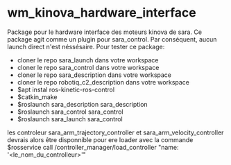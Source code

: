 # wm_kinova_hardware_interface

Package pour le hardware interface des moteurs kinova de sara.
Ce package agit comme un plugin pour sara_control. Par conséquent, aucun launch direct n'est néssésaire.
Pour tester ce package:
  - cloner le repo sara_launch dans votre workspace
  - cloner le repo sara_control dans votre workspace
  - cloner le repo sara_description dans votre workspace
  - cloner le repo robotiq_c2_description dans votre workspace
  - $apt instal ros-kinetic-ros-control
  - $catkin_make
  - $roslaunch sara_description sara_description
  - $roslaunch sara_control sara_control
  - $roslaunch sara_launch sara_control

les controleur sara_arm_trajectory_controller et sara_arm_velocity_controller devrais alors être disponnible pour ere loader avec la commande $rosservice call /controller_manager/load_controller "name: '<le_nom_du_controlleur>'"
  
